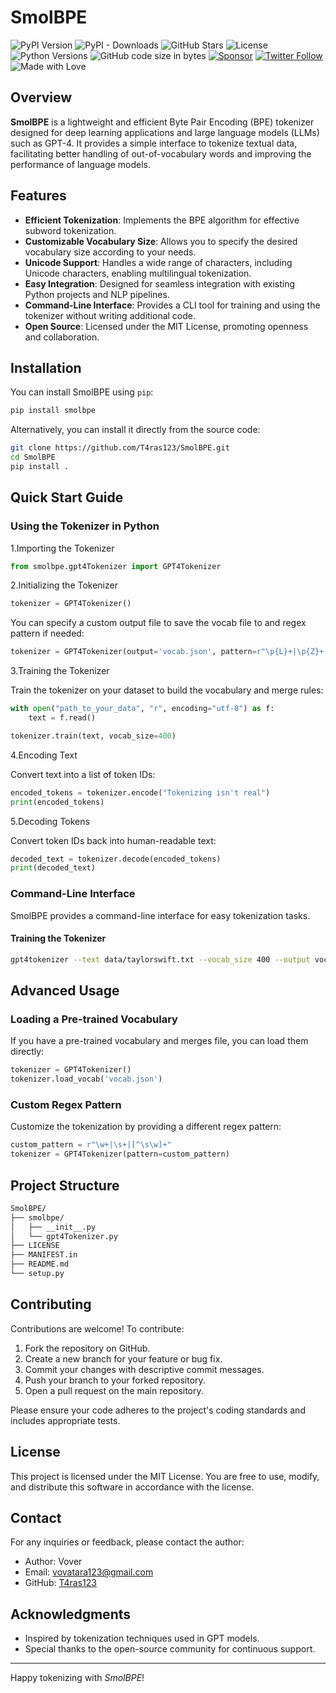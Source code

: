 # SmolBPE

![PyPI Version](https://img.shields.io/pypi/v/smolbpe) ![PyPI - Downloads](https://img.shields.io/pypi/dm/smolbpe) ![GitHub Stars](https://img.shields.io/github/stars/T4ras123/SmolBPE?style=social) ![License](https://img.shields.io/github/license/T4ras123/SmolBPE) ![Python Versions](https://img.shields.io/pypi/pyversions/smolbpe) ![GitHub code size in bytes](https://img.shields.io/github/languages/code-size/T4ras123/SmolBPE) [![Sponsor](https://img.shields.io/badge/sponsor-GitHub%20Sponsors-critical)](https://github.com/sponsors/T4ras123) [![Twitter Follow](https://img.shields.io/twitter/follow/vover163?style=social)](https://twitter.com/Vover163) ![Made with Love](https://img.shields.io/badge/Made%20with-%E2%9D%A4-red)

## Overview

**SmolBPE** is a lightweight and efficient Byte Pair Encoding (BPE) tokenizer designed for deep learning applications and large language models (LLMs) such as GPT-4. It provides a simple interface to tokenize textual data, facilitating better handling of out-of-vocabulary words and improving the performance of language models.

## Features

- **Efficient Tokenization**: Implements the BPE algorithm for effective subword tokenization.
- **Customizable Vocabulary Size**: Allows you to specify the desired vocabulary size according to your needs.
- **Unicode Support**: Handles a wide range of characters, including Unicode characters, enabling multilingual tokenization.
- **Easy Integration**: Designed for seamless integration with existing Python projects and NLP pipelines.
- **Command-Line Interface**: Provides a CLI tool for training and using the tokenizer without writing additional code.
- **Open Source**: Licensed under the MIT License, promoting openness and collaboration.

## Installation

You can install SmolBPE using `pip`:

```sh
pip install smolbpe
```

Alternatively, you can install it directly from the source code:

```sh
git clone https://github.com/T4ras123/SmolBPE.git
cd SmolBPE
pip install .
```

## Quick Start Guide

### Using the Tokenizer in Python

1.Importing the Tokenizer

  ```python
  from smolbpe.gpt4Tokenizer import GPT4Tokenizer
  ```

2.Initializing the Tokenizer

  ```python
  tokenizer = GPT4Tokenizer()
  ```

  You can specify a custom output file to save the vocab file to and regex pattern if needed:

  ```python
  tokenizer = GPT4Tokenizer(output='vocab.json', pattern=r"\p{L}+|\p{Z}+|\p{N}+|[\p{P}&&[^.]]")
  ```

3.Training the Tokenizer

  Train the tokenizer on your dataset to build the vocabulary and merge rules:

  ```python
  with open("path_to_your_data", "r", encoding="utf-8") as f:
      text = f.read()

  tokenizer.train(text, vocab_size=400)
  ```

4.Encoding Text

  Convert text into a list of token IDs:

  ```python
  encoded_tokens = tokenizer.encode("Tokenizing isn't real")
  print(encoded_tokens)
  ```

5.Decoding Tokens

Convert token IDs back into human-readable text:

```python
decoded_text = tokenizer.decode(encoded_tokens)
print(decoded_text)
```

### Command-Line Interface

SmolBPE provides a command-line interface for easy tokenization tasks.

#### Training the Tokenizer

```sh
gpt4tokenizer --text data/taylorswift.txt --vocab_size 400 --output vocab.json
```

## Advanced Usage

### Loading a Pre-trained Vocabulary

If you have a pre-trained vocabulary and merges file, you can load them directly:

```python
tokenizer = GPT4Tokenizer()
tokenizer.load_vocab('vocab.json')
```

### Custom Regex Pattern

Customize the tokenization by providing a different regex pattern:

```python
custom_pattern = r"\w+|\s+|[^\s\w]+"
tokenizer = GPT4Tokenizer(pattern=custom_pattern)
```

## Project Structure

```sh
SmolBPE/
├── smolbpe/
│   ├── __init__.py
│   └── gpt4Tokenizer.py
├── LICENSE
├── MANIFEST.in
├── README.md
└── setup.py
```

## Contributing

Contributions are welcome! To contribute:

1. Fork the repository on GitHub.
2. Create a new branch for your feature or bug fix.
3. Commit your changes with descriptive commit messages.
4. Push your branch to your forked repository.
5. Open a pull request on the main repository.

Please ensure your code adheres to the project's coding standards and includes appropriate tests.

## License

This project is licensed under the MIT License. You are free to use, modify, and distribute this software in accordance with the license.

## Contact

For any inquiries or feedback, please contact the author:

- Author: Vover
- Email: <vovatara123@gmail.com>
- GitHub: [T4ras123](https://github.com/T4ras123)

## Acknowledgments

- Inspired by tokenization techniques used in GPT models.
- Special thanks to the open-source community for continuous support.

----
Happy tokenizing with *SmolBPE*!
